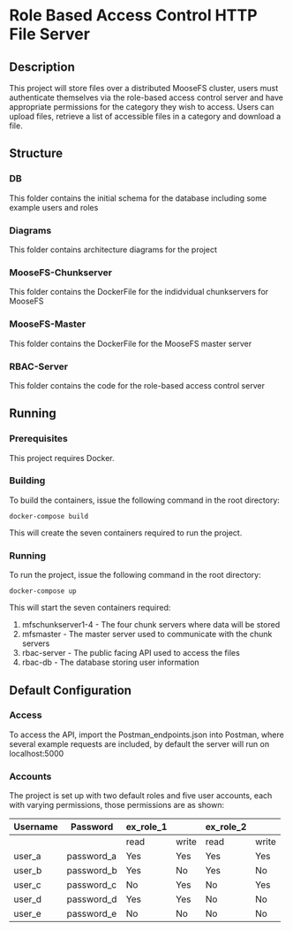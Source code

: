# Role Based Access Control HTTP File Server

## Description
This project will store files over a distributed MooseFS cluster, users must authenticate themselves via the role-based access control server and have appropriate permissions for the category they wish to access. Users can upload files, retrieve a list of accessible files in a category and download a file.

## Structure
### DB
This folder contains the initial schema for the database including some example users and roles
### Diagrams
This folder contains architecture diagrams for the project
### MooseFS-Chunkserver
This folder contains the DockerFile for the indidvidual chunkservers for MooseFS
### MooseFS-Master
This folder contains the DockerFile for the MooseFS master server
### RBAC-Server
This folder contains the code for the role-based access control server

## Running
### Prerequisites
This project requires Docker.
### Building
To build the containers, issue the following command in the root directory:

    docker-compose build

This will create the seven containers required to run the project.
### Running
To run the project, issue the following command in the root directory:

	docker-compose up

This will start the seven containers required:
1. mfschunkserver1-4 - The four chunk servers where data will be stored
2. mfsmaster - The master server used to communicate with the chunk servers
3. rbac-server - The public facing API used to access the files
4. rbac-db - The database storing user information

## Default Configuration
### Access
To access the API, import the Postman_endpoints.json into Postman, where several example requests are included, by default the server will run on localhost:5000

### Accounts
The project is set up with two default roles and five user accounts, each with varying permissions, those permissions are as shown:

| Username | Password   | ex_role_1 |       | ex_role_2 |       |
|----------|------------|-----------|-------|-----------|-------|
|          |            | read      | write | read      | write |
| user_a   | password_a | Yes       | Yes   | Yes       | Yes   |
| user_b   | password_b | Yes       | No    | Yes       | No    |
| user_c   | password_c | No        | Yes   | No        | Yes   |
| user_d   | password_d | Yes       | Yes   | No        | No    |
| user_e   | password_e | No        | No    | No        | No    |

